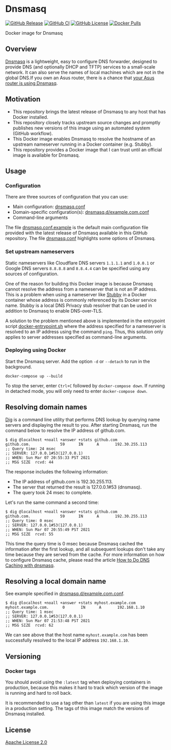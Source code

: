 # Dnsmasq

[![GitHub Release](https://img.shields.io/github/release/tschaffter/dnsmasq.svg?include_prereleases&color=94398d&labelColor=555555&logoColor=ffffff&style=for-the-badge&logo=github)](https://github.com/tschaffter/dnsmasq/releases)
[![GitHub CI](https://img.shields.io/github/workflow/status/tschaffter/dnsmasq/CI.svg?color=94398d&labelColor=555555&logoColor=ffffff&style=for-the-badge&logo=github)](https://github.com/tschaffter/dnsmasq/actions)
[![GitHub License](https://img.shields.io/github/license/tschaffter/dnsmasq.svg?color=94398d&labelColor=555555&logoColor=ffffff&style=for-the-badge&logo=github)](https://github.com/tschaffter/dnsmasq/blob/develop/LICENSE)
[![Docker Pulls](https://img.shields.io/docker/pulls/tschaffter/dnsmasq.svg?color=94398d&labelColor=555555&logoColor=ffffff&style=for-the-badge&label=pulls&logo=docker)](https://hub.docker.com/r/tschaffter/dnsmasq)

Docker image for Dnsmasq

## Overview

[Dnsmasq] is a lightweight, easy to configure DNS forwarder, designed to provide
DNS (and optionally DHCP and TFTP) services to a small-scale network. It can
also serve the names of local machines which are not in the global DNS.If you
own an Asus router, there is a chance that [your Asus router is using Dnsmasq].

## Motivation

- This repository brings the latest release of Dnsmasq to any host that has
  Docker installed.
- This repository closely tracks upstream source changes and promptly publishes
  new versions of this image using an automated system (GitHub workflow).
- This Docker image enables Dnsmasq to resolve the hostname of an upstream nameserver
  running in a Docker container (e.g. Stubby).
- This repository provides a Docker image that I can trust until an official
  image is available for Dnsmasq.

## Usage

### Configuration

There are three sources of configuration that you can use:

- Main configuration: [dnsmasq.conf](dnsmasq.conf)
- Domain-specific configuration(s): [dnsmasq.d/example.com.conf](dnsmasq.d/example.com.conf)
- Command-line arguments

The file [dnsmasq.conf.example](dnsmasq.conf.example) is the default main
configuration file provided with the latest release of Dnsmasq available in this
GitHub repository. The file [dnsmasq.conf](dnsmasq.conf) highlights some options
of Dnsmasq.

### Set upstream nameservers

Static nameservers like Cloudflare DNS servers `1.1.1.1` and `1.0.0.1` or Google
DNS servers `8.8.8.8` and `8.8.4.4` can be specified using any sources of
configuration.

One of the reason for building this Docker image is because Dnsmasq cannot
resolve the address from a nameserver that is not an IP address. This is a
problem when using a nameserver like [Stubby] in a Docker container whose
address is commonly referenced by its Docker service name. Stubby is a local DNS
Privacy stub resolver that can be used in addition to Dnsmasq to enable
DNS-over-TLS.

A solution to the problem mentioned above is implemented in the entrypoint
script [docker-entrypoint.sh](docker-entrypoint.sh) where the address specified
for a nameserver is resolved to an IP address using the command `ping`. Thus,
this solution only applies to server addresses specified as command-line
arguments.

### Deploying using Docker

Start the Dnsmasq server. Add the option `-d` or `--detach` to run in the
background.

    docker-compose up --build

To stop the server, enter `Ctrl+C` followed by `docker-compose down`. If running
in detached mode, you will only need to enter `docker-compose down`.

## Resolving domain names

[Dig] is a command line utility that performs DNS lookup by querying name
servers and displaying the result to you. After starting Dnsmasq, run the
command below to resolve the IP address of github.com.

```console
$ dig @localhost +noall +answer +stats github.com
github.com.             59      IN      A       192.30.255.113
;; Query time: 24 msec
;; SERVER: 127.0.0.1#53(127.0.0.1)
;; WHEN: Sun Mar 07 20:55:33 PST 2021
;; MSG SIZE  rcvd: 44
```

The response includes the following information:

- The IP address of github.com is 192.30.255.113.
- The server that returned the result is 127.0.0.1#53 (dnsmasq).
- The query took 24 msec to complete.

Let's run the same command a second time:

```console
$ dig @localhost +noall +answer +stats github.com
github.com.             59      IN      A       192.30.255.113
;; Query time: 0 msec
;; SERVER: 127.0.0.1#53(127.0.0.1)
;; WHEN: Sun Mar 07 20:55:49 PST 2021
;; MSG SIZE  rcvd: 55
```

This time the query time is 0 msec because Dnsmasq cached the information after
the first lookup, and all subsequent lookups don't take any time because they
are served from the cache. For more information on how to configure Dnsmasq
cache, please read the article [How to Do DNS Caching with dnsmasq].

## Resolving a local domain name

See example specified in
[dnsmasq.d/example.com.conf](dnsmasq.d/example.com.conf).

```console
$ dig @localhost +noall +answer +stats myhost.example.com
myhost.example.com.      0       IN      A       192.168.1.10
;; Query time: 1 msec
;; SERVER: 127.0.0.1#53(127.0.0.1)
;; WHEN: Sun Mar 07 21:53:48 PST 2021
;; MSG SIZE  rcvd: 62
```

We can see above that the host name `myhost.example.com` has been successfully
resolved to the local IP address `192.168.1.10`.

## Versioning

### Docker tags

You should avoid using the `:latest` tag when deploying containers in
production, because this makes it hard to track which version of the image is
running and hard to roll back.

It is recommended to use a tag other than `latest` if you are using this image
in a production setting. The tags of this image match the versions of Dnsmasq
installed.

## License

[Apache License 2.0]

<!-- Links -->

[Dnsmasq]: https://thekelleys.org.uk/gitweb/?p=dnsmasq.git;a=summary
[your Asus router is using Dnsmasq]: https://unfinishedbitness.info/2015/05/26/asuswrt-finalized-setup/
[Stubby]: https://github.com/getdnsapi/stubby
[Dig]: https://en.wikipedia.org/wiki/Dig_(command)

[Stubby server]: https://github.com/tschaffter/stubby
[How to Do DNS Caching with dnsmasq]: https://netbeez.net/blog/linux-dns-caching-dnsmasq/
[Apache License 2.0]: https://github.com/tschaffter/dnsmasq/blob/main/LICENSE

